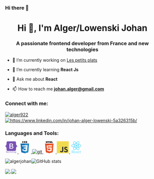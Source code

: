 ### Hi there 👋

<h1 align="center">Hi 👋, I'm Alger/Lowenski Johan</h1>
<h3 align="center">A passionate frontend developer from France and new technologies</h3>



- 🔭 I’m currently working on [Les petits plats](https://algerjohan.github.io/Les-Petits-Plats/)

- 🌱 I’m currently learning **React Js**

- 💬 Ask me about **React**

- 📫 How to reach me **johan.alger@gmail.com**

<h3 align="left">Connect with me:</h3>
<p align="left">
<a href="https://twitter.com/alger922" target="blank"><img align="center" src="https://raw.githubusercontent.com/rahuldkjain/github-profile-readme-generator/master/src/images/icons/Social/twitter.svg" alt="alger922" height="30" width="40" /></a>
<a href="https://www.linkedin.com/in/johan-alger-lowenski-5a326315b/" target="blank"><img align="center" src="https://raw.githubusercontent.com/rahuldkjain/github-profile-readme-generator/master/src/images/icons/Social/linked-in-alt.svg" alt="https://www.linkedin.com/in/johan-alger-lowenski-5a326315b/" height="30" width="40" /></a>
</p>

<h3 align="left">Languages and Tools:</h3>
<p align="left"> <a href="https://getbootstrap.com" target="_blank" rel="noreferrer"> <img src="https://raw.githubusercontent.com/devicons/devicon/master/icons/bootstrap/bootstrap-plain-wordmark.svg" alt="bootstrap" width="40" height="40"/> </a> <a href="https://www.w3schools.com/css/" target="_blank" rel="noreferrer"> <img src="https://raw.githubusercontent.com/devicons/devicon/master/icons/css3/css3-original-wordmark.svg" alt="css3" width="40" height="40"/> </a> <a href="https://git-scm.com/" target="_blank" rel="noreferrer"> <img src="https://www.vectorlogo.zone/logos/git-scm/git-scm-icon.svg" alt="git" width="40" height="40"/> </a> <a href="https://www.w3.org/html/" target="_blank" rel="noreferrer"> <img src="https://raw.githubusercontent.com/devicons/devicon/master/icons/html5/html5-original-wordmark.svg" alt="html5" width="40" height="40"/> </a> <a href="https://developer.mozilla.org/en-US/docs/Web/JavaScript" target="_blank" rel="noreferrer"> <img src="https://raw.githubusercontent.com/devicons/devicon/master/icons/javascript/javascript-original.svg" alt="javascript" width="40" height="40"/> </a> <a href="https://reactjs.org/" target="_blank" rel="noreferrer"> <img src="https://raw.githubusercontent.com/devicons/devicon/master/icons/react/react-original-wordmark.svg" alt="react" width="40" height="40"/> </a> </p>

<p><img align="left" bottom="45px" src="https://github-readme-stats.vercel.app/api/top-langs?username=algerjohan&show_icons=true&locale=en&layout=compact" alt="algerjohan" /></p>




![GitHub stats](https://github-readme-stats.vercel.app/api?username=AlgerJohan&show_icons=true&theme=algolia)



<a href="https://algerjohan.github.io/OhMyFood/">
  <img align="center" src="https://github-readme-stats.vercel.app/api/pin/?username=AlgerJohan&repo=OhMyFood" />
</a>
<a href="https://algerjohan.github.io/Les-Petits-Plats/">
  <img align="center" src="https://github-readme-stats.vercel.app/api/pin/?username=AlgerJohan&repo=Les-Petits-Plats" />
</a>
